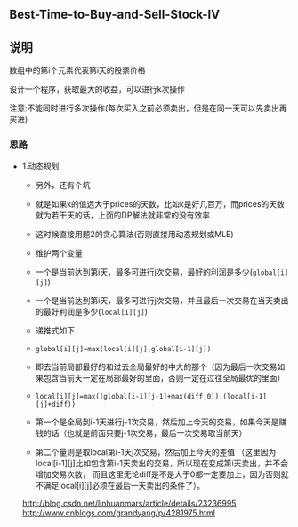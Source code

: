 ## Best-Time-to-Buy-and-Sell-Stock-IV

## 说明
数组中的第i个元素代表第i天的股票价格

设计一个程序，获取最大的收益，可以进行k次操作 

注意:不能同时进行多次操作(每次买入之前必须卖出，但是在同一天可以先卖出再买进)

### 思路

* 1.动态规划
	* 另外，还有个坑
	* 就是如果k的值远大于prices的天数，比如k是好几百万，而prices的天数就为若干天的话，上面的DP解法就非常的没有效率
	* 这时候直接用题2的贪心算法(否则直接用动态规划或MLE)
	
	* 维护两个变量
	* 一个是当前达到第i天，最多可进行j次交易，最好的利润是多少(`global[i][j]`)
	* 一个是当前达到第i天，最多可进行j次交易，并且最后一次交易在当天卖出的最好利润是多少(`local[i][j]`)
	* 递推式如下
	* `global[i][j]=max(local[i][j],global[i-1][j])`
	* 即去当前局部最好的和过去全局最好的中大的那个（因为最后一次交易如果包含当前天一定在局部最好的里面，否则一定在过往全局最优的里面）
	* `local[i][j]=max((global[i-1][j-1]+max(diff,0)),(local[i-1][j]+diff))`
	* 第一个是全局到i-1天进行j-1次交易，然后加上今天的交易，如果今天是赚钱的话（也就是前面只要j-1次交易，最后一次交易取当前天）
	* 第二个量则是取local第i-1天j次交易，然后加上今天的差值
		（这里因为local[i-1][j]比如包含第i-1天卖出的交易，所以现在变成第i天卖出，并不会增加交易次数，
		而且这里无论diff是不是大于0都一定要加上，因为否则就不满足local[i][j]必须在最后一天卖出的条件了）。
	
	http://blog.csdn.net/linhuanmars/article/details/23236995
	http://www.cnblogs.com/grandyang/p/4281975.html
